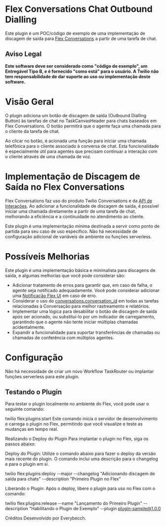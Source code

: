# Flex Conversations Chat Outbound Dialling

Este plugin é um POC/código de exemplo de uma implementação de discagem de saída para [Flex Conversations](https://www.twilio.com/docs/flex/conversations) a partir de uma tarefa de chat.

## Aviso Legal

**Este software deve ser considerado como "código de exemplo", um Entregável Tipo B, e é fornecido "como está" para o usuário. A Twilio não tem responsabilidade de dar suporte ao uso ou implementação deste software.**

# Visão Geral

O plugin adiciona um botão de discagem de saída (Outbound Dialling Button) às tarefas de chat no TaskCanvasHeader para chats baseados em Flex Conversations. O botão permitirá que o agente faça uma chamada para o cliente da tarefa de chat.

Ao clicar no botão, é acionada uma função para iniciar uma chamada telefônica para o cliente associado à conversa de chat. Esta funcionalidade é especialmente útil para agentes que precisam continuar a interação com o cliente através de uma chamada de voz.

# Implementação de Discagem de Saída no Flex Conversations

Flex Conversations faz uso do produto Twilio Conversations e da [API de Interações](https://www.twilio.com/docs/flex/developer/conversations/interactions-api/interactions). Ao adicionar a funcionalidade de discagem de saída, é possível iniciar uma chamada diretamente a partir de uma tarefa de chat, melhorando a eficiência e a continuidade no atendimento ao cliente.

Este plugin é uma implementação mínima destinada a servir como ponto de partida para seu caso de uso específico. Não há necessidade de configuração adicional de variáveis de ambiente ou funções serverless.

# Possíveis Melhorias

Este plugin é uma implementação básica e minimalista para discagens de saída, e algumas melhorias que você pode considerar são:

- Adicionar tratamento de erros para garantir que, em caso de falha, o agente seja notificado adequadamente. Você pode considerar adicionar uma [Notificação Flex UI](https://www.twilio.com/docs/flex/developer/ui/v1/notifications) em caso de erro.
- Considerar o uso do [conversations.conversation_id](https://www.twilio.com/docs/flex/developer/insights/enhance-integration#link-tasks-to-a-conversation) em todas as tarefas relacionadas à Conversação para melhor rastreamento e relatórios.
- Implementar uma lógica para desabilitar o botão de discagem de saída após ser acionado, ou substituí-lo por um indicador de carregamento, garantindo que o agente não tente iniciar múltiplas chamadas acidentalmente.
- Expandir a funcionalidade para suportar transferências de chamadas ou chamadas de conferência com múltiplos agentes.

# Configuração

Não há necessidade de criar um novo Workflow TaskRouter ou implantar funções serverless para este plugin.

## Testando o Plugin

Para testar o plugin localmente no ambiente do Flex, você pode usar o seguinte comando:

twilio flex:plugins:start
Este comando inicia o servidor de desenvolvimento e carrega o plugin no Flex, permitindo que você visualize e teste as mudanças em tempo real.

Realizando o Deploy do Plugin
Para implantar o plugin no Flex, siga os passos abaixo:

Deploy do Plugin: Utilize o comando abaixo para fazer o deploy da versão mais recente do plugin. O comando inclui uma descrição para o changelog e para o plugin em si.

twilio flex:plugins:deploy --major --changelog "Adicionando discagem de saída para chats" --description "Primeiro Plugin no Flex"

Liberando o Plugin: Após o deploy, libere o plugin para uso no Flex com o comando:


twilio flex:plugins:release --name "Lançamento do Primeiro Plugin" --description "Habilitando o Plugin de Exemplo" --plugin plugin-sample@1.0.0


Créditos
Desenvolvido por Everybecch.

